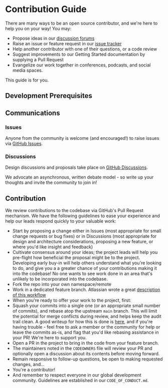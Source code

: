 # Contribution Guide 

There are many ways to be an open source contributor, and we're here to help you on your way! You may:

* Propose ideas in our [discussion forums](https://github.com/TBD54566975/tbdex-mock-pfi/discussions)
* Raise an issue or feature request in our [issue tracker](https://github.com/TBD54566975/tbdex-mock-pfi/issues)
* Help another contributor with one of their questions, or a code review
* Suggest improvements to our Getting Started documentation by supplying a Pull Request
* Evangelize our work together in conferences, podcasts, and social media spaces.

This guide is for you.

## Development Prerequisites


## Communications

### Issues

Anyone from the community is welcome (and encouraged!) to raise issues via [GitHub Issues](https://github.com/TBD54566975/tbdex-mock-pfi/issues).

### Discussions

Design discussions and proposals take place on [GitHub Discussions](https://github.com/TBD54566975/tbdex-mock-pfi/discussions). 

We advocate an asynchronous, written debate model - so write up your thoughts and invite the community to join in!

## Contribution

We review contributions to the codebase via GitHub's Pull Request mechanism. We have the following guidelines to ease your experience and help our leads respond quickly to your valuable work:

* Start by proposing a change either in Issues (most appropriate for small change requests or bug fixes) or in Discussions (most appropriate for design and architecture considerations, proposing a new feature, or where you'd like insight and feedback)
* Cultivate consensus around your ideas; the project leads will help you pre-flight how beneficial the proposal might be to the project. Developing early buy-in will help others understand what you're looking to do, and give you a a greater chance of your contributions making it into the codebase! No one wants to see work done in an area that's unlikely to be incorporated into the codebase.
* Fork the repo into your own namespace/remote
* Work in a dedicated feature branch. Atlassian wrote a great [description of this workflow](https://www.atlassian.com/git/tutorials/comparing-workflows/feature-branch-workflow)
* When you're ready to offer your work to the project, first:
* Squash your commits into a single one (or an appropriate small number of commits), and rebase atop the upstream `main` branch. This will limit the potential for merge conflicts during review, and helps keep the audit trail clean. A good writeup for how this is done is [here](https://medium.com/@slamflipstrom/a-beginners-guide-to-squashing-commits-with-git-rebase-8185cf6e62ec), and if you're having trouble - feel free to ask a member or the community for help or leave the commits as-is, and flag that you'd like rebasing assistance in your PR! We're here to support you.
* Open a PR in the project to bring in the code from your feature branch.
* The maintainers noted in the `CODEOWNERS` file will review your PR and optionally open a discussion about its contents before moving forward.
* Remain responsive to follow-up questions, be open to making requested changes, and...
* You're a contributor!
* And remember to respect everyone in our global development community. Guidelines are established in our `CODE_OF_CONDUCT.md`.